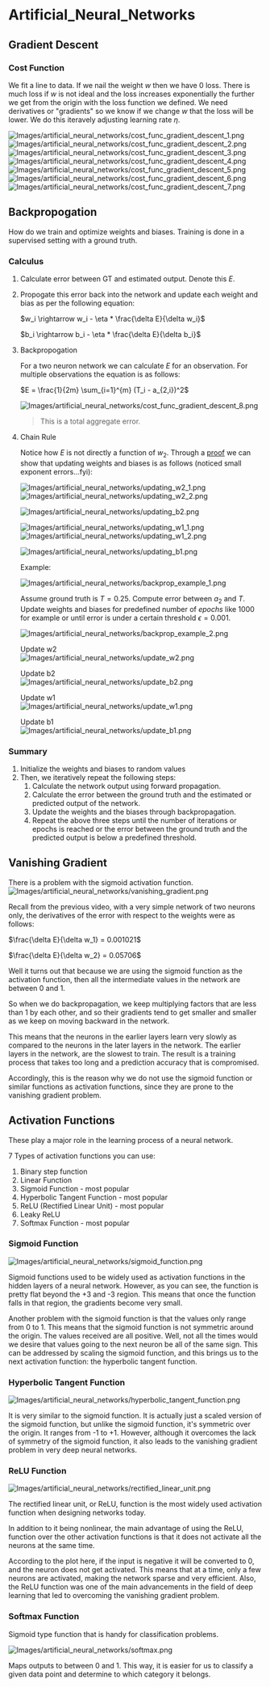 # Artificial_Neural_Networks

## Gradient Descent
### Cost Function
We fit a line to data. If we nail the weight $w$ then we have 0 loss. There is much loss if $w$ is not ideal and the loss increases exponentially the further we get from the origin with the loss function we defined. We need derivatives or "gradients" so we know if we change $w$ that the loss will be lower. We do this iteravely adjusting learning rate $\eta$. 

![Images/artificial_neural_networks/cost_func_gradient_descent_1.png](Images/artificial_neural_networks/cost_func_gradient_descent_1.png)  
![Images/artificial_neural_networks/cost_func_gradient_descent_2.png](Images/artificial_neural_networks/cost_func_gradient_descent_2.png)  
![Images/artificial_neural_networks/cost_func_gradient_descent_3.png](Images/artificial_neural_networks/cost_func_gradient_descent_3.png)  
![Images/artificial_neural_networks/cost_func_gradient_descent_4.png](Images/artificial_neural_networks/cost_func_gradient_descent_4.png)  
![Images/artificial_neural_networks/cost_func_gradient_descent_5.png](Images/artificial_neural_networks/cost_func_gradient_descent_5.png)  
![Images/artificial_neural_networks/cost_func_gradient_descent_6.png](Images/artificial_neural_networks/cost_func_gradient_descent_6.png)  
![Images/artificial_neural_networks/cost_func_gradient_descent_7.png](Images/artificial_neural_networks/cost_func_gradient_descent_7.png)  

## Backpropogation
How do we train and optimize weights and biases. Training is done in a supervised setting with a ground truth.

### Calculus
1. Calculate error between GT and estimated output. Denote this $E$.
2. Propogate this error back into the network and update each weight and bias as per the following equation:

    $w_i \rightarrow w_i - \eta * \frac{\delta E}{\delta w_i}$

    $b_i \rightarrow b_i - \eta * \frac{\delta E}{\delta b_i}$


3. Backpropogation

    For a two neuron network we can calculate $E$ for an observation. For multiple observations the equation is as follows:

    $E = \frac{1}{2m} \sum_{i=1}^{m} (T_i - a_{2,i})^2$

    ![Images/artificial_neural_networks/cost_func_gradient_descent_8.png](Images/artificial_neural_networks/cost_func_gradient_descent_8.png)

    > This is a total aggregate error.

4. Chain Rule
    
    Notice how $E$ is not directly a function of $w_2$. Through a [proof](https://github.com/bbearce/code-journal/blob/master/docs/notes/data_science/Coursera/keras/Images/artificial_neural_networks/Partial_Derivatives_Backpropagation.pdf) we can show that updating weights and biases is as follows (noticed small exponent errors...fyi):

    ![Images/artificial_neural_networks/updating_w2_1.png](Images/artificial_neural_networks/updating_w2_1.png)
    ![Images/artificial_neural_networks/updating_w2_2.png](Images/artificial_neural_networks/updating_w2_2.png)

    ![Images/artificial_neural_networks/updating_b2.png](Images/artificial_neural_networks/updating_b2.png)
    
    ![Images/artificial_neural_networks/updating_w1_1.png](Images/artificial_neural_networks/updating_w1_1.png)
    ![Images/artificial_neural_networks/updating_w1_2.png](Images/artificial_neural_networks/updating_w1_2.png)
    
    ![Images/artificial_neural_networks/updating_b1.png](Images/artificial_neural_networks/updating_b1.png)
    
    Example:
    
    ![Images/artificial_neural_networks/backprop_example_1.png](Images/artificial_neural_networks/backprop_example_1.png)

    Assume ground truth is $T=0.25$. Compute error between $a_2$ and $T$. Update weights and biases for predefined number of $epochs$ like 1000 for example or until error is under a certain threshold $\epsilon = 0.001$.

    ![Images/artificial_neural_networks/backprop_example_2.png](Images/artificial_neural_networks/backprop_example_2.png)



    Update w2  
    ![Images/artificial_neural_networks/update_w2.png](Images/artificial_neural_networks/update_w2.png)

    Update b2  
    ![Images/artificial_neural_networks/update_b2.png](Images/artificial_neural_networks/update_b2.png)

    Update w1  
    ![Images/artificial_neural_networks/update_w1.png](Images/artificial_neural_networks/update_w1.png)

    Update b1  
    ![Images/artificial_neural_networks/update_b1.png](Images/artificial_neural_networks/update_b1.png)
    

### Summary
1. Initialize the weights and biases to random values
2. Then, we iteratively repeat the following steps:
   1. Calculate the network output using forward propagation. 
   2. Calculate the error between the ground truth and the estimated or predicted output of the network. 
   3. Update the weights and the biases through backpropagation.
   4. Repeat the above three steps until the number of iterations or epochs is reached or the error between the ground truth and the predicted output is below a predefined threshold.


## Vanishing Gradient
There is a problem with the sigmoid activation function.
![Images/artificial_neural_networks/vanishing_gradient.png](Images/artificial_neural_networks/vanishing_gradient.png)

Recall from the previous video, with a very simple network of two neurons only, the derivatives of the error with respect to the weights were as follows:

$\frac{\delta E}{\delta w_1} = 0.001021$

$\frac{\delta E}{\delta w_2} = 0.05706$

Well it turns out that because we are using the sigmoid function as the activation function, then all the intermediate values in the network are between 0 and 1.

So when we do backpropagation, we keep multiplying factors that are less than 1 by each other, and so their gradients tend to get smaller and smaller as we keep on moving backward in the network. 

This means that the neurons in the earlier layers learn very slowly as compared to the neurons in the later layers in the network. The earlier layers in the network, are the slowest to train. The result is a training process that takes too long and a prediction accuracy that is compromised.

Accordingly, this is the reason why we do not use the sigmoid function or similar functions as activation functions, since they are prone to the vanishing gradient problem. 


## Activation Functions
These play a major role in the learning process of a neural network.


7 Types of activation functions you can use:
1. Binary step function
2. Linear Function
3. Sigmoid Function - most popular
4. Hyperbolic Tangent Function - most popular
5. ReLU (Rectified Linear Unit) - most popular
6. Leaky ReLU
7. Softmax Function - most popular

### Sigmoid Function
![Images/artificial_neural_networks/sigmoid_function.png](Images/artificial_neural_networks/sigmoid_function.png)

Sigmoid functions used to be widely used as activation functions in the hidden layers of a neural network. However, as you can see, the function is pretty flat beyond the +3 and -3 region. This means that once the function falls in that region, the gradients become very small.

Another problem with the sigmoid function is that the values only range from 0 to 1. This means that the sigmoid function is not symmetric around the origin. The values received are all positive. Well, not all the times would we desire that values going to the next neuron be all of the same sign. This can be addressed by scaling the sigmoid function, and this brings us to the next activation function: the hyperbolic tangent function.

### Hyperbolic Tangent Function
![Images/artificial_neural_networks/hyperbolic_tangent_function.png](Images/artificial_neural_networks/hyperbolic_tangent_function.png)

It is very similar to the sigmoid function. It is actually just a scaled version of the sigmoid function, but unlike the sigmoid function, it's symmetric over the origin. It ranges from -1 to +1. However, although it overcomes the lack of symmetry of the sigmoid function, it also leads to the vanishing gradient problem in very deep neural networks.

### ReLU Function
![Images/artificial_neural_networks/rectified_linear_unit.png](Images/artificial_neural_networks/rectified_linear_unit.png)

The rectified linear unit, or ReLU, function is the most widely used activation function when designing networks today.

In addition to it being nonlinear, the main advantage of using the ReLU, function over the other activation functions is that it does not activate all the neurons at the same time. 
 
According to the plot here, if the input is negative it will be converted to 0, and the neuron does not get activated. This means that at a time, only a few neurons are activated, making the network sparse and very efficient. Also, the ReLU function was one of the main advancements in the field of deep learning that led to overcoming the vanishing gradient problem.

### Softmax Function
Sigmoid type function that is handy for classification problems.

![Images/artificial_neural_networks/softmax.png](Images/artificial_neural_networks/softmax.png)

Maps outputs to between 0 and 1. This way, it is easier for us to classify a given data point and determine to which category it belongs.